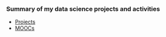 ### Summary of my data science projects and activities 
- [Projects](https://github.com/tkannab/Data-Science-Summary/blob/master/projects.md) 
- [MOOCs](https://github.com/tkannab/Data-Science-Summary/blob/master/MOOCs.md)
